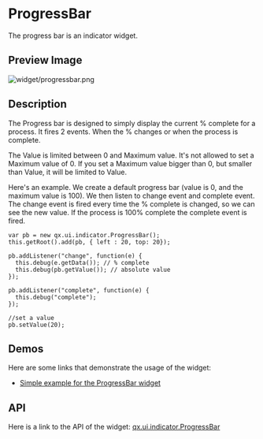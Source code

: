 ProgressBar
===========

The progress bar is an indicator widget.

Preview Image
-------------

![widget/progressbar.png](/pages/widget/progressbar.png)

Description
-----------

The Progress bar is designed to simply display the current % complete for a process. It fires 2 events. When the % changes or when the process is complete.

The Value is limited between 0 and Maximum value. It's not allowed to set a Maximum value of 0. If you set a Maximum value bigger than 0, but smaller than Value, it will be limited to Value.

Here's an example. We create a default progress bar (value is 0, and the maximum value is 100). We then listen to change event and complete event. The change event is fired every time the % complete is changed, so we can see the new value. If the process is 100% complete the complete event is fired.

    var pb = new qx.ui.indicator.ProgressBar();
    this.getRoot().add(pb, { left : 20, top: 20});

    pb.addListener("change", function(e) {
      this.debug(e.getData()); // % complete
      this.debug(pb.getValue()); // absolute value 
    });

    pb.addListener("complete", function(e) {
      this.debug("complete");
    });

    //set a value
    pb.setValue(20);

Demos
-----

Here are some links that demonstrate the usage of the widget:

-   [Simple example for the ProgressBar widget](http://demo.qooxdoo.org/%{version}/demobrowser/#widget~ProgressBar.html)

API
---

Here is a link to the API of the widget:
[qx.ui.indicator.ProgressBar](http://demo.qooxdoo.org/%{version}/apiviewer/#qx.ui.indicator.ProgressBar)
